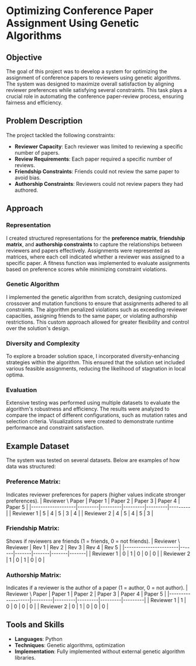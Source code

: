 # Optimizing Conference Paper Assignment Using Genetic Algorithms

## Objective
The goal of this project was to develop a system for optimizing the assignment of conference papers to reviewers using genetic algorithms. The system was designed to maximize overall satisfaction by aligning reviewer preferences while satisfying several constraints. This task plays a crucial role in automating the conference paper-review process, ensuring fairness and efficiency.

## Problem Description
The project tackled the following constraints:
- **Reviewer Capacity**: Each reviewer was limited to reviewing a specific number of papers.
- **Review Requirements**: Each paper required a specific number of reviews.
- **Friendship Constraints**: Friends could not review the same paper to avoid bias.
- **Authorship Constraints**: Reviewers could not review papers they had authored.

## Approach
### Representation
I created structured representations for the **preference matrix**, **friendship matrix**, and **authorship constraints** to capture the relationships between reviewers and papers effectively. Assignments were represented as matrices, where each cell indicated whether a reviewer was assigned to a specific paper. A fitness function was implemented to evaluate assignments based on preference scores while minimizing constraint violations.

### Genetic Algorithm
I implemented the genetic algorithm from scratch, designing customized crossover and mutation functions to ensure that assignments adhered to all constraints. The algorithm penalized violations such as exceeding reviewer capacities, assigning friends to the same paper, or violating authorship restrictions. This custom approach allowed for greater flexibility and control over the solution's design.

### Diversity and Complexity
To explore a broader solution space, I incorporated diversity-enhancing strategies within the algorithm. This ensured that the solution set included various feasible assignments, reducing the likelihood of stagnation in local optima.

### Evaluation
Extensive testing was performed using multiple datasets to evaluate the algorithm's robustness and efficiency. The results were analyzed to compare the impact of different configurations, such as mutation rates and selection criteria. Visualizations were created to demonstrate runtime performance and constraint satisfaction.

## Example Dataset
The system was tested on several datasets. Below are examples of how data was structured:

### Preference Matrix:
Indicates reviewer preferences for papers (higher values indicate stronger preferences).
| Reviewer \\ Paper | Paper 1 | Paper 2 | Paper 3 | Paper 4 | Paper 5 |
|-------------------|---------|---------|---------|---------|---------|
| Reviewer 1       | 5       | 4       | 5       | 3       | 4       |
| Reviewer 2       | 4       | 5       | 4       | 5       | 3       |

### Friendship Matrix:
Shows if reviewers are friends (1 = friends, 0 = not friends).
| Reviewer \\ Reviewer | Rev 1 | Rev 2 | Rev 3 | Rev 4 | Rev 5 |
|-----------------------|-------|-------|-------|-------|-------|
| Reviewer 1           | 0     | 1     | 0     | 0     | 0     |
| Reviewer 2           | 1     | 0     | 1     | 0     | 0     |

### Authorship Matrix:
Indicates if a reviewer is the author of a paper (1 = author, 0 = not author).
| Reviewer \\ Paper | Paper 1 | Paper 2 | Paper 3 | Paper 4 | Paper 5 |
|-------------------|---------|---------|---------|---------|---------|
| Reviewer 1       | 1       | 0       | 0       | 0       | 0       |
| Reviewer 2       | 0       | 1       | 0       | 0       | 0       |

## Tools and Skills
- **Languages**: Python
- **Techniques**: Genetic algorithms, optimization
- **Implementation**: Fully implemented without external genetic algorithm libraries.